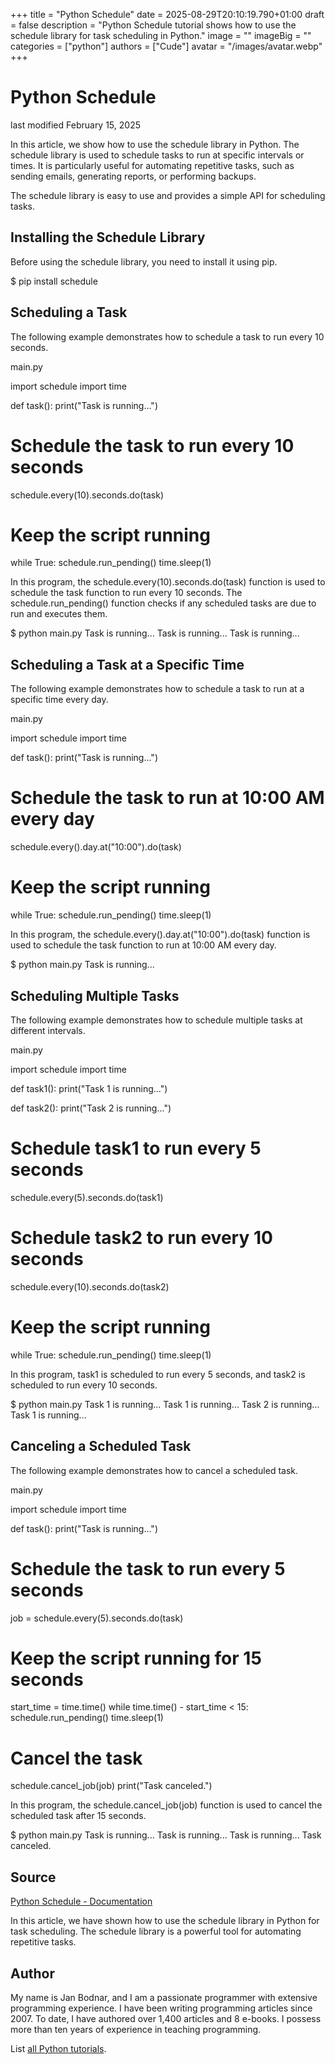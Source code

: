 +++
title = "Python Schedule"
date = 2025-08-29T20:10:19.790+01:00
draft = false
description = "Python Schedule tutorial shows how to use the schedule library for task scheduling in Python."
image = ""
imageBig = ""
categories = ["python"]
authors = ["Cude"]
avatar = "/images/avatar.webp"
+++

# Python Schedule

last modified February 15, 2025

In this article, we show how to use the schedule library in Python.
The schedule library is used to schedule tasks to run at specific
intervals or times. It is particularly useful for automating repetitive tasks,
such as sending emails, generating reports, or performing backups.

The schedule library is easy to use and provides a simple API for
scheduling tasks.

## Installing the Schedule Library

Before using the schedule library, you need to install it using pip.

$ pip install schedule

## Scheduling a Task

The following example demonstrates how to schedule a task to run every 10 seconds.

main.py
  

import schedule
import time

def task():
    print("Task is running...")

# Schedule the task to run every 10 seconds
schedule.every(10).seconds.do(task)

# Keep the script running
while True:
    schedule.run_pending()
    time.sleep(1)

In this program, the schedule.every(10).seconds.do(task) function
is used to schedule the task function to run every 10 seconds. The
schedule.run_pending() function checks if any scheduled tasks are
due to run and executes them.

$ python main.py
Task is running...
Task is running...
Task is running...

## Scheduling a Task at a Specific Time

The following example demonstrates how to schedule a task to run at a specific time every day.

main.py
  

import schedule
import time

def task():
    print("Task is running...")

# Schedule the task to run at 10:00 AM every day
schedule.every().day.at("10:00").do(task)

# Keep the script running
while True:
    schedule.run_pending()
    time.sleep(1)

In this program, the schedule.every().day.at("10:00").do(task)
function is used to schedule the task function to run at 10:00 AM
every day.

$ python main.py
Task is running...

## Scheduling Multiple Tasks

The following example demonstrates how to schedule multiple tasks at different
intervals.

main.py
  

import schedule
import time

def task1():
    print("Task 1 is running...")

def task2():
    print("Task 2 is running...")

# Schedule task1 to run every 5 seconds
schedule.every(5).seconds.do(task1)

# Schedule task2 to run every 10 seconds
schedule.every(10).seconds.do(task2)

# Keep the script running
while True:
    schedule.run_pending()
    time.sleep(1)

In this program, task1 is scheduled to run every 5 seconds, and
task2 is scheduled to run every 10 seconds.

$ python main.py
Task 1 is running...
Task 1 is running...
Task 2 is running...
Task 1 is running...

## Canceling a Scheduled Task

The following example demonstrates how to cancel a scheduled task.

main.py
  

import schedule
import time

def task():
    print("Task is running...")

# Schedule the task to run every 5 seconds
job = schedule.every(5).seconds.do(task)

# Keep the script running for 15 seconds
start_time = time.time()
while time.time() - start_time &lt; 15:
    schedule.run_pending()
    time.sleep(1)

# Cancel the task
schedule.cancel_job(job)
print("Task canceled.")

In this program, the schedule.cancel_job(job) function is used to
cancel the scheduled task after 15 seconds.

$ python main.py
Task is running...
Task is running...
Task is running...
Task canceled.

## Source

[Python Schedule - Documentation](https://schedule.readthedocs.io/en/stable/)

In this article, we have shown how to use the schedule library in
Python for task scheduling. The schedule library is a powerful tool
for automating repetitive tasks.

## Author

My name is Jan Bodnar, and I am a passionate programmer with extensive
programming experience. I have been writing programming articles since 2007.
To date, I have authored over 1,400 articles and 8 e-books. I possess more
than ten years of experience in teaching programming.

List [all Python tutorials](/python/).